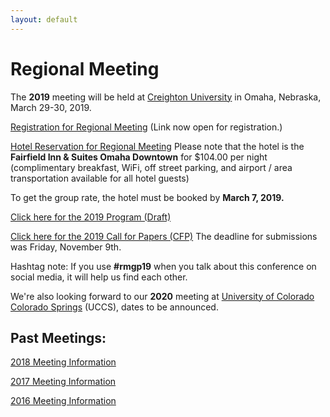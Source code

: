 ```yaml
---
layout: default
---
```


# Regional Meeting

The **2019** meeting will be held at [Creighton University](https://www.creighton.edu) in Omaha, Nebraska, March 29-30, 2019.

[Registration for Regional Meeting](https://reg.abcsignup.com/s_reg/reg_registration_maintenance.aspx?ek=0036-0013-00C2EF95011B4539B916561FB3119253) (Link now open for registration.)

[Hotel Reservation for Regional Meeting](http://www.marriott.com/meeting-event-hotels/group-corporate-travel/groupCorp.mi?resLinkData=AAR%20/%20SBL%20Meeting%5Eomafd%60aaraarb%7Caaraara%7Caaraarc%60104.00%60USD%60false%604%603/28/19%603/31/19%603/7/19&app=resvlink&stop_mobi=yes)
Please note that the hotel is the **Fairfield Inn & Suites Omaha Downtown** for $104.00 per night (complimentary breakfast, WiFi, off street parking, and airport / area transportation available for all hotel guests)

To get the group rate, the hotel must be booked by **March 7, 2019.**

[Click here for the 2019 Program (Draft)](https://iliff.github.io/rmgp/meeting_2019_program.pdf) 

[Click here for the 2019 Call for Papers (CFP)](https://iliff.github.io/rmgp/meeting_2019_call.pdf) The deadline for submissions was Friday, November 9th.

Hashtag note: If you use **#rmgp19** when you talk about this conference on social media, it will help us find each other. 

We're also looking forward to our **2020** meeting at [University of Colorado Colorado Springs](https://www.uccs.edu) (UCCS), dates to be announced.

## Past Meetings: 

[2018 Meeting Information](https://religion.byu.edu/rmgp)

[2017 Meeting Information](https://iliff.github.io/rmgp/meeting_2017.html)

[2016 Meeting Information](https://iliff.github.io/rmgp/meeting_2016.html)

